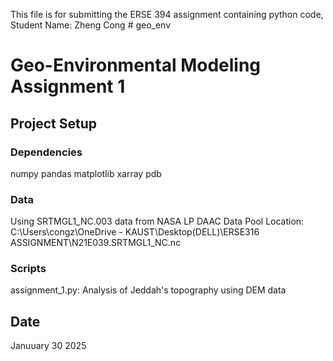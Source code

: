 This file is for submitting the ERSE 394 assignment containing python code, Student Name: Zheng Cong # geo_env
# Geo-Environmental Modeling Assignment 1
## Project Setup
### Dependencies
numpy
pandas
matplotlib
xarray
pdb
### Data
Using SRTMGL1_NC.003 data from NASA LP DAAC Data Pool
Location: C:\Users\congz\OneDrive - KAUST\Desktop(DELL)\ERSE316 ASSIGNMENT\N21E039.SRTMGL1_NC.nc
### Scripts
assignment_1.py: Analysis of Jeddah's topography using DEM data
## Date
Januuary 30 2025